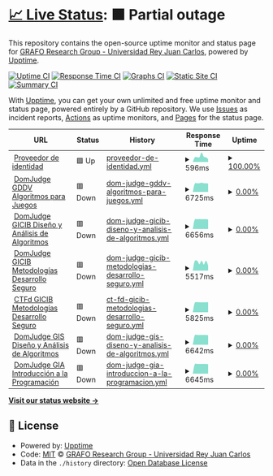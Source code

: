 # [📈 Live Status](https://monitoring.numa.host): <!--live status--> **🟧 Partial outage**

This repository contains the open-source uptime monitor and status page for [GRAFO Research Group - Universidad Rey Juan Carlos](https://grafo.etsii.urjc.es), powered by [Upptime](https://github.com/upptime/upptime).

[![Uptime CI](https://github.com/GRAFO-URJC/monitoring/workflows/Uptime%20CI/badge.svg)](https://github.com/GRAFO-URJC/monitoring/actions?query=workflow%3A%22Uptime+CI%22)
[![Response Time CI](https://github.com/GRAFO-URJC/monitoring/workflows/Response%20Time%20CI/badge.svg)](https://github.com/GRAFO-URJC/monitoring/actions?query=workflow%3A%22Response+Time+CI%22)
[![Graphs CI](https://github.com/GRAFO-URJC/monitoring/workflows/Graphs%20CI/badge.svg)](https://github.com/GRAFO-URJC/monitoring/actions?query=workflow%3A%22Graphs+CI%22)
[![Static Site CI](https://github.com/GRAFO-URJC/monitoring/workflows/Static%20Site%20CI/badge.svg)](https://github.com/GRAFO-URJC/monitoring/actions?query=workflow%3A%22Static+Site+CI%22)
[![Summary CI](https://github.com/GRAFO-URJC/monitoring/workflows/Summary%20CI/badge.svg)](https://github.com/GRAFO-URJC/monitoring/actions?query=workflow%3A%22Summary+CI%22)

With [Upptime](https://upptime.js.org), you can get your own unlimited and free uptime monitor and status page, powered entirely by a GitHub repository. We use [Issues](https://github.com/GRAFO-URJC/monitoring/issues) as incident reports, [Actions](https://github.com/GRAFO-URJC/monitoring/actions) as uptime monitors, and [Pages](https://monitoring.numa.host) for the status page.

<!--start: status pages-->
<!-- This summary is generated by Upptime (https://github.com/upptime/upptime) -->
<!-- Do not edit this manually, your changes will be overwritten -->
<!-- prettier-ignore -->
| URL | Status | History | Response Time | Uptime |
| --- | ------ | ------- | ------------- | ------ |
| <img alt="" src="https://icons.duckduckgo.com/ip3/idp.numa.host.ico" height="13"> [Proveedor de identidad](https://idp.numa.host) | 🟩 Up | [proveedor-de-identidad.yml](https://github.com/GRAFO-URJC/monitoring/commits/HEAD/history/proveedor-de-identidad.yml) | <details><summary><img alt="Response time graph" src="./graphs/proveedor-de-identidad/response-time-week.png" height="20"> 596ms</summary><br><a href="https://monitoring.numa.host/history/proveedor-de-identidad"><img alt="Response time 512" src="https://img.shields.io/endpoint?url=https%3A%2F%2Fraw.githubusercontent.com%2FGRAFO-URJC%2Fmonitoring%2FHEAD%2Fapi%2Fproveedor-de-identidad%2Fresponse-time.json"></a><br><a href="https://monitoring.numa.host/history/proveedor-de-identidad"><img alt="24-hour response time 334" src="https://img.shields.io/endpoint?url=https%3A%2F%2Fraw.githubusercontent.com%2FGRAFO-URJC%2Fmonitoring%2FHEAD%2Fapi%2Fproveedor-de-identidad%2Fresponse-time-day.json"></a><br><a href="https://monitoring.numa.host/history/proveedor-de-identidad"><img alt="7-day response time 596" src="https://img.shields.io/endpoint?url=https%3A%2F%2Fraw.githubusercontent.com%2FGRAFO-URJC%2Fmonitoring%2FHEAD%2Fapi%2Fproveedor-de-identidad%2Fresponse-time-week.json"></a><br><a href="https://monitoring.numa.host/history/proveedor-de-identidad"><img alt="30-day response time 575" src="https://img.shields.io/endpoint?url=https%3A%2F%2Fraw.githubusercontent.com%2FGRAFO-URJC%2Fmonitoring%2FHEAD%2Fapi%2Fproveedor-de-identidad%2Fresponse-time-month.json"></a><br><a href="https://monitoring.numa.host/history/proveedor-de-identidad"><img alt="1-year response time 512" src="https://img.shields.io/endpoint?url=https%3A%2F%2Fraw.githubusercontent.com%2FGRAFO-URJC%2Fmonitoring%2FHEAD%2Fapi%2Fproveedor-de-identidad%2Fresponse-time-year.json"></a></details> | <details><summary><a href="https://monitoring.numa.host/history/proveedor-de-identidad">100.00%</a></summary><a href="https://monitoring.numa.host/history/proveedor-de-identidad"><img alt="All-time uptime 92.93%" src="https://img.shields.io/endpoint?url=https%3A%2F%2Fraw.githubusercontent.com%2FGRAFO-URJC%2Fmonitoring%2FHEAD%2Fapi%2Fproveedor-de-identidad%2Fuptime.json"></a><br><a href="https://monitoring.numa.host/history/proveedor-de-identidad"><img alt="24-hour uptime 100.00%" src="https://img.shields.io/endpoint?url=https%3A%2F%2Fraw.githubusercontent.com%2FGRAFO-URJC%2Fmonitoring%2FHEAD%2Fapi%2Fproveedor-de-identidad%2Fuptime-day.json"></a><br><a href="https://monitoring.numa.host/history/proveedor-de-identidad"><img alt="7-day uptime 100.00%" src="https://img.shields.io/endpoint?url=https%3A%2F%2Fraw.githubusercontent.com%2FGRAFO-URJC%2Fmonitoring%2FHEAD%2Fapi%2Fproveedor-de-identidad%2Fuptime-week.json"></a><br><a href="https://monitoring.numa.host/history/proveedor-de-identidad"><img alt="30-day uptime 98.66%" src="https://img.shields.io/endpoint?url=https%3A%2F%2Fraw.githubusercontent.com%2FGRAFO-URJC%2Fmonitoring%2FHEAD%2Fapi%2Fproveedor-de-identidad%2Fuptime-month.json"></a><br><a href="https://monitoring.numa.host/history/proveedor-de-identidad"><img alt="1-year uptime 92.93%" src="https://img.shields.io/endpoint?url=https%3A%2F%2Fraw.githubusercontent.com%2FGRAFO-URJC%2Fmonitoring%2FHEAD%2Fapi%2Fproveedor-de-identidad%2Fuptime-year.json"></a></details>
| <img alt="" src="https://icons.duckduckgo.com/ip3/aj-gddv.numa.host.ico" height="13"> [DomJudge GDDV Algoritmos para Juegos](https://aj-gddv.numa.host) | 🟥 Down | [dom-judge-gddv-algoritmos-para-juegos.yml](https://github.com/GRAFO-URJC/monitoring/commits/HEAD/history/dom-judge-gddv-algoritmos-para-juegos.yml) | <details><summary><img alt="Response time graph" src="./graphs/dom-judge-gddv-algoritmos-para-juegos/response-time-week.png" height="20"> 6725ms</summary><br><a href="https://monitoring.numa.host/history/dom-judge-gddv-algoritmos-para-juegos"><img alt="Response time 1267" src="https://img.shields.io/endpoint?url=https%3A%2F%2Fraw.githubusercontent.com%2FGRAFO-URJC%2Fmonitoring%2FHEAD%2Fapi%2Fdom-judge-gddv-algoritmos-para-juegos%2Fresponse-time.json"></a><br><a href="https://monitoring.numa.host/history/dom-judge-gddv-algoritmos-para-juegos"><img alt="24-hour response time 6465" src="https://img.shields.io/endpoint?url=https%3A%2F%2Fraw.githubusercontent.com%2FGRAFO-URJC%2Fmonitoring%2FHEAD%2Fapi%2Fdom-judge-gddv-algoritmos-para-juegos%2Fresponse-time-day.json"></a><br><a href="https://monitoring.numa.host/history/dom-judge-gddv-algoritmos-para-juegos"><img alt="7-day response time 6725" src="https://img.shields.io/endpoint?url=https%3A%2F%2Fraw.githubusercontent.com%2FGRAFO-URJC%2Fmonitoring%2FHEAD%2Fapi%2Fdom-judge-gddv-algoritmos-para-juegos%2Fresponse-time-week.json"></a><br><a href="https://monitoring.numa.host/history/dom-judge-gddv-algoritmos-para-juegos"><img alt="30-day response time 2697" src="https://img.shields.io/endpoint?url=https%3A%2F%2Fraw.githubusercontent.com%2FGRAFO-URJC%2Fmonitoring%2FHEAD%2Fapi%2Fdom-judge-gddv-algoritmos-para-juegos%2Fresponse-time-month.json"></a><br><a href="https://monitoring.numa.host/history/dom-judge-gddv-algoritmos-para-juegos"><img alt="1-year response time 1267" src="https://img.shields.io/endpoint?url=https%3A%2F%2Fraw.githubusercontent.com%2FGRAFO-URJC%2Fmonitoring%2FHEAD%2Fapi%2Fdom-judge-gddv-algoritmos-para-juegos%2Fresponse-time-year.json"></a></details> | <details><summary><a href="https://monitoring.numa.host/history/dom-judge-gddv-algoritmos-para-juegos">0.00%</a></summary><a href="https://monitoring.numa.host/history/dom-judge-gddv-algoritmos-para-juegos"><img alt="All-time uptime 85.07%" src="https://img.shields.io/endpoint?url=https%3A%2F%2Fraw.githubusercontent.com%2FGRAFO-URJC%2Fmonitoring%2FHEAD%2Fapi%2Fdom-judge-gddv-algoritmos-para-juegos%2Fuptime.json"></a><br><a href="https://monitoring.numa.host/history/dom-judge-gddv-algoritmos-para-juegos"><img alt="24-hour uptime 0.00%" src="https://img.shields.io/endpoint?url=https%3A%2F%2Fraw.githubusercontent.com%2FGRAFO-URJC%2Fmonitoring%2FHEAD%2Fapi%2Fdom-judge-gddv-algoritmos-para-juegos%2Fuptime-day.json"></a><br><a href="https://monitoring.numa.host/history/dom-judge-gddv-algoritmos-para-juegos"><img alt="7-day uptime 0.00%" src="https://img.shields.io/endpoint?url=https%3A%2F%2Fraw.githubusercontent.com%2FGRAFO-URJC%2Fmonitoring%2FHEAD%2Fapi%2Fdom-judge-gddv-algoritmos-para-juegos%2Fuptime-week.json"></a><br><a href="https://monitoring.numa.host/history/dom-judge-gddv-algoritmos-para-juegos"><img alt="30-day uptime 68.96%" src="https://img.shields.io/endpoint?url=https%3A%2F%2Fraw.githubusercontent.com%2FGRAFO-URJC%2Fmonitoring%2FHEAD%2Fapi%2Fdom-judge-gddv-algoritmos-para-juegos%2Fuptime-month.json"></a><br><a href="https://monitoring.numa.host/history/dom-judge-gddv-algoritmos-para-juegos"><img alt="1-year uptime 85.07%" src="https://img.shields.io/endpoint?url=https%3A%2F%2Fraw.githubusercontent.com%2FGRAFO-URJC%2Fmonitoring%2FHEAD%2Fapi%2Fdom-judge-gddv-algoritmos-para-juegos%2Fuptime-year.json"></a></details>
| <img alt="" src="https://icons.duckduckgo.com/ip3/daa-gicib.numa.host.ico" height="13"> [DomJudge GICIB Diseño y Análisis de Algoritmos](https://daa-gicib.numa.host) | 🟥 Down | [dom-judge-gicib-diseno-y-analisis-de-algoritmos.yml](https://github.com/GRAFO-URJC/monitoring/commits/HEAD/history/dom-judge-gicib-diseno-y-analisis-de-algoritmos.yml) | <details><summary><img alt="Response time graph" src="./graphs/dom-judge-gicib-diseno-y-analisis-de-algoritmos/response-time-week.png" height="20"> 6656ms</summary><br><a href="https://monitoring.numa.host/history/dom-judge-gicib-diseno-y-analisis-de-algoritmos"><img alt="Response time 1569" src="https://img.shields.io/endpoint?url=https%3A%2F%2Fraw.githubusercontent.com%2FGRAFO-URJC%2Fmonitoring%2FHEAD%2Fapi%2Fdom-judge-gicib-diseno-y-analisis-de-algoritmos%2Fresponse-time.json"></a><br><a href="https://monitoring.numa.host/history/dom-judge-gicib-diseno-y-analisis-de-algoritmos"><img alt="24-hour response time 6488" src="https://img.shields.io/endpoint?url=https%3A%2F%2Fraw.githubusercontent.com%2FGRAFO-URJC%2Fmonitoring%2FHEAD%2Fapi%2Fdom-judge-gicib-diseno-y-analisis-de-algoritmos%2Fresponse-time-day.json"></a><br><a href="https://monitoring.numa.host/history/dom-judge-gicib-diseno-y-analisis-de-algoritmos"><img alt="7-day response time 6656" src="https://img.shields.io/endpoint?url=https%3A%2F%2Fraw.githubusercontent.com%2FGRAFO-URJC%2Fmonitoring%2FHEAD%2Fapi%2Fdom-judge-gicib-diseno-y-analisis-de-algoritmos%2Fresponse-time-week.json"></a><br><a href="https://monitoring.numa.host/history/dom-judge-gicib-diseno-y-analisis-de-algoritmos"><img alt="30-day response time 2653" src="https://img.shields.io/endpoint?url=https%3A%2F%2Fraw.githubusercontent.com%2FGRAFO-URJC%2Fmonitoring%2FHEAD%2Fapi%2Fdom-judge-gicib-diseno-y-analisis-de-algoritmos%2Fresponse-time-month.json"></a><br><a href="https://monitoring.numa.host/history/dom-judge-gicib-diseno-y-analisis-de-algoritmos"><img alt="1-year response time 1569" src="https://img.shields.io/endpoint?url=https%3A%2F%2Fraw.githubusercontent.com%2FGRAFO-URJC%2Fmonitoring%2FHEAD%2Fapi%2Fdom-judge-gicib-diseno-y-analisis-de-algoritmos%2Fresponse-time-year.json"></a></details> | <details><summary><a href="https://monitoring.numa.host/history/dom-judge-gicib-diseno-y-analisis-de-algoritmos">0.00%</a></summary><a href="https://monitoring.numa.host/history/dom-judge-gicib-diseno-y-analisis-de-algoritmos"><img alt="All-time uptime 85.10%" src="https://img.shields.io/endpoint?url=https%3A%2F%2Fraw.githubusercontent.com%2FGRAFO-URJC%2Fmonitoring%2FHEAD%2Fapi%2Fdom-judge-gicib-diseno-y-analisis-de-algoritmos%2Fuptime.json"></a><br><a href="https://monitoring.numa.host/history/dom-judge-gicib-diseno-y-analisis-de-algoritmos"><img alt="24-hour uptime 0.00%" src="https://img.shields.io/endpoint?url=https%3A%2F%2Fraw.githubusercontent.com%2FGRAFO-URJC%2Fmonitoring%2FHEAD%2Fapi%2Fdom-judge-gicib-diseno-y-analisis-de-algoritmos%2Fuptime-day.json"></a><br><a href="https://monitoring.numa.host/history/dom-judge-gicib-diseno-y-analisis-de-algoritmos"><img alt="7-day uptime 0.00%" src="https://img.shields.io/endpoint?url=https%3A%2F%2Fraw.githubusercontent.com%2FGRAFO-URJC%2Fmonitoring%2FHEAD%2Fapi%2Fdom-judge-gicib-diseno-y-analisis-de-algoritmos%2Fuptime-week.json"></a><br><a href="https://monitoring.numa.host/history/dom-judge-gicib-diseno-y-analisis-de-algoritmos"><img alt="30-day uptime 68.96%" src="https://img.shields.io/endpoint?url=https%3A%2F%2Fraw.githubusercontent.com%2FGRAFO-URJC%2Fmonitoring%2FHEAD%2Fapi%2Fdom-judge-gicib-diseno-y-analisis-de-algoritmos%2Fuptime-month.json"></a><br><a href="https://monitoring.numa.host/history/dom-judge-gicib-diseno-y-analisis-de-algoritmos"><img alt="1-year uptime 85.10%" src="https://img.shields.io/endpoint?url=https%3A%2F%2Fraw.githubusercontent.com%2FGRAFO-URJC%2Fmonitoring%2FHEAD%2Fapi%2Fdom-judge-gicib-diseno-y-analisis-de-algoritmos%2Fuptime-year.json"></a></details>
| <img alt="" src="https://icons.duckduckgo.com/ip3/mds-gcib.numa.host.ico" height="13"> [DomJudge GICIB Metodologías Desarrollo Seguro](https://mds-gcib.numa.host) | 🟥 Down | [dom-judge-gicib-metodologias-desarrollo-seguro.yml](https://github.com/GRAFO-URJC/monitoring/commits/HEAD/history/dom-judge-gicib-metodologias-desarrollo-seguro.yml) | <details><summary><img alt="Response time graph" src="./graphs/dom-judge-gicib-metodologias-desarrollo-seguro/response-time-week.png" height="20"> 5517ms</summary><br><a href="https://monitoring.numa.host/history/dom-judge-gicib-metodologias-desarrollo-seguro"><img alt="Response time 1114" src="https://img.shields.io/endpoint?url=https%3A%2F%2Fraw.githubusercontent.com%2FGRAFO-URJC%2Fmonitoring%2FHEAD%2Fapi%2Fdom-judge-gicib-metodologias-desarrollo-seguro%2Fresponse-time.json"></a><br><a href="https://monitoring.numa.host/history/dom-judge-gicib-metodologias-desarrollo-seguro"><img alt="24-hour response time 3408" src="https://img.shields.io/endpoint?url=https%3A%2F%2Fraw.githubusercontent.com%2FGRAFO-URJC%2Fmonitoring%2FHEAD%2Fapi%2Fdom-judge-gicib-metodologias-desarrollo-seguro%2Fresponse-time-day.json"></a><br><a href="https://monitoring.numa.host/history/dom-judge-gicib-metodologias-desarrollo-seguro"><img alt="7-day response time 5517" src="https://img.shields.io/endpoint?url=https%3A%2F%2Fraw.githubusercontent.com%2FGRAFO-URJC%2Fmonitoring%2FHEAD%2Fapi%2Fdom-judge-gicib-metodologias-desarrollo-seguro%2Fresponse-time-week.json"></a><br><a href="https://monitoring.numa.host/history/dom-judge-gicib-metodologias-desarrollo-seguro"><img alt="30-day response time 2005" src="https://img.shields.io/endpoint?url=https%3A%2F%2Fraw.githubusercontent.com%2FGRAFO-URJC%2Fmonitoring%2FHEAD%2Fapi%2Fdom-judge-gicib-metodologias-desarrollo-seguro%2Fresponse-time-month.json"></a><br><a href="https://monitoring.numa.host/history/dom-judge-gicib-metodologias-desarrollo-seguro"><img alt="1-year response time 1114" src="https://img.shields.io/endpoint?url=https%3A%2F%2Fraw.githubusercontent.com%2FGRAFO-URJC%2Fmonitoring%2FHEAD%2Fapi%2Fdom-judge-gicib-metodologias-desarrollo-seguro%2Fresponse-time-year.json"></a></details> | <details><summary><a href="https://monitoring.numa.host/history/dom-judge-gicib-metodologias-desarrollo-seguro">0.00%</a></summary><a href="https://monitoring.numa.host/history/dom-judge-gicib-metodologias-desarrollo-seguro"><img alt="All-time uptime 85.09%" src="https://img.shields.io/endpoint?url=https%3A%2F%2Fraw.githubusercontent.com%2FGRAFO-URJC%2Fmonitoring%2FHEAD%2Fapi%2Fdom-judge-gicib-metodologias-desarrollo-seguro%2Fuptime.json"></a><br><a href="https://monitoring.numa.host/history/dom-judge-gicib-metodologias-desarrollo-seguro"><img alt="24-hour uptime 0.00%" src="https://img.shields.io/endpoint?url=https%3A%2F%2Fraw.githubusercontent.com%2FGRAFO-URJC%2Fmonitoring%2FHEAD%2Fapi%2Fdom-judge-gicib-metodologias-desarrollo-seguro%2Fuptime-day.json"></a><br><a href="https://monitoring.numa.host/history/dom-judge-gicib-metodologias-desarrollo-seguro"><img alt="7-day uptime 0.00%" src="https://img.shields.io/endpoint?url=https%3A%2F%2Fraw.githubusercontent.com%2FGRAFO-URJC%2Fmonitoring%2FHEAD%2Fapi%2Fdom-judge-gicib-metodologias-desarrollo-seguro%2Fuptime-week.json"></a><br><a href="https://monitoring.numa.host/history/dom-judge-gicib-metodologias-desarrollo-seguro"><img alt="30-day uptime 68.96%" src="https://img.shields.io/endpoint?url=https%3A%2F%2Fraw.githubusercontent.com%2FGRAFO-URJC%2Fmonitoring%2FHEAD%2Fapi%2Fdom-judge-gicib-metodologias-desarrollo-seguro%2Fuptime-month.json"></a><br><a href="https://monitoring.numa.host/history/dom-judge-gicib-metodologias-desarrollo-seguro"><img alt="1-year uptime 85.09%" src="https://img.shields.io/endpoint?url=https%3A%2F%2Fraw.githubusercontent.com%2FGRAFO-URJC%2Fmonitoring%2FHEAD%2Fapi%2Fdom-judge-gicib-metodologias-desarrollo-seguro%2Fuptime-year.json"></a></details>
| <img alt="" src="https://icons.duckduckgo.com/ip3/ctf-mds-gcib.numa.host.ico" height="13"> [CTFd GICIB Metodologías Desarrollo Seguro](https://ctf-mds-gcib.numa.host) | 🟥 Down | [ct-fd-gicib-metodologias-desarrollo-seguro.yml](https://github.com/GRAFO-URJC/monitoring/commits/HEAD/history/ct-fd-gicib-metodologias-desarrollo-seguro.yml) | <details><summary><img alt="Response time graph" src="./graphs/ct-fd-gicib-metodologias-desarrollo-seguro/response-time-week.png" height="20"> 5825ms</summary><br><a href="https://monitoring.numa.host/history/ct-fd-gicib-metodologias-desarrollo-seguro"><img alt="Response time 899" src="https://img.shields.io/endpoint?url=https%3A%2F%2Fraw.githubusercontent.com%2FGRAFO-URJC%2Fmonitoring%2FHEAD%2Fapi%2Fct-fd-gicib-metodologias-desarrollo-seguro%2Fresponse-time.json"></a><br><a href="https://monitoring.numa.host/history/ct-fd-gicib-metodologias-desarrollo-seguro"><img alt="24-hour response time 5877" src="https://img.shields.io/endpoint?url=https%3A%2F%2Fraw.githubusercontent.com%2FGRAFO-URJC%2Fmonitoring%2FHEAD%2Fapi%2Fct-fd-gicib-metodologias-desarrollo-seguro%2Fresponse-time-day.json"></a><br><a href="https://monitoring.numa.host/history/ct-fd-gicib-metodologias-desarrollo-seguro"><img alt="7-day response time 5825" src="https://img.shields.io/endpoint?url=https%3A%2F%2Fraw.githubusercontent.com%2FGRAFO-URJC%2Fmonitoring%2FHEAD%2Fapi%2Fct-fd-gicib-metodologias-desarrollo-seguro%2Fresponse-time-week.json"></a><br><a href="https://monitoring.numa.host/history/ct-fd-gicib-metodologias-desarrollo-seguro"><img alt="30-day response time 1895" src="https://img.shields.io/endpoint?url=https%3A%2F%2Fraw.githubusercontent.com%2FGRAFO-URJC%2Fmonitoring%2FHEAD%2Fapi%2Fct-fd-gicib-metodologias-desarrollo-seguro%2Fresponse-time-month.json"></a><br><a href="https://monitoring.numa.host/history/ct-fd-gicib-metodologias-desarrollo-seguro"><img alt="1-year response time 899" src="https://img.shields.io/endpoint?url=https%3A%2F%2Fraw.githubusercontent.com%2FGRAFO-URJC%2Fmonitoring%2FHEAD%2Fapi%2Fct-fd-gicib-metodologias-desarrollo-seguro%2Fresponse-time-year.json"></a></details> | <details><summary><a href="https://monitoring.numa.host/history/ct-fd-gicib-metodologias-desarrollo-seguro">0.00%</a></summary><a href="https://monitoring.numa.host/history/ct-fd-gicib-metodologias-desarrollo-seguro"><img alt="All-time uptime 92.68%" src="https://img.shields.io/endpoint?url=https%3A%2F%2Fraw.githubusercontent.com%2FGRAFO-URJC%2Fmonitoring%2FHEAD%2Fapi%2Fct-fd-gicib-metodologias-desarrollo-seguro%2Fuptime.json"></a><br><a href="https://monitoring.numa.host/history/ct-fd-gicib-metodologias-desarrollo-seguro"><img alt="24-hour uptime 0.00%" src="https://img.shields.io/endpoint?url=https%3A%2F%2Fraw.githubusercontent.com%2FGRAFO-URJC%2Fmonitoring%2FHEAD%2Fapi%2Fct-fd-gicib-metodologias-desarrollo-seguro%2Fuptime-day.json"></a><br><a href="https://monitoring.numa.host/history/ct-fd-gicib-metodologias-desarrollo-seguro"><img alt="7-day uptime 0.00%" src="https://img.shields.io/endpoint?url=https%3A%2F%2Fraw.githubusercontent.com%2FGRAFO-URJC%2Fmonitoring%2FHEAD%2Fapi%2Fct-fd-gicib-metodologias-desarrollo-seguro%2Fuptime-week.json"></a><br><a href="https://monitoring.numa.host/history/ct-fd-gicib-metodologias-desarrollo-seguro"><img alt="30-day uptime 74.50%" src="https://img.shields.io/endpoint?url=https%3A%2F%2Fraw.githubusercontent.com%2FGRAFO-URJC%2Fmonitoring%2FHEAD%2Fapi%2Fct-fd-gicib-metodologias-desarrollo-seguro%2Fuptime-month.json"></a><br><a href="https://monitoring.numa.host/history/ct-fd-gicib-metodologias-desarrollo-seguro"><img alt="1-year uptime 92.68%" src="https://img.shields.io/endpoint?url=https%3A%2F%2Fraw.githubusercontent.com%2FGRAFO-URJC%2Fmonitoring%2FHEAD%2Fapi%2Fct-fd-gicib-metodologias-desarrollo-seguro%2Fuptime-year.json"></a></details>
| <img alt="" src="https://icons.duckduckgo.com/ip3/daa-gis.numa.host.ico" height="13"> [DomJudge GIS Diseño y Análisis de Algoritmos](https://daa-gis.numa.host) | 🟥 Down | [dom-judge-gis-diseno-y-analisis-de-algoritmos.yml](https://github.com/GRAFO-URJC/monitoring/commits/HEAD/history/dom-judge-gis-diseno-y-analisis-de-algoritmos.yml) | <details><summary><img alt="Response time graph" src="./graphs/dom-judge-gis-diseno-y-analisis-de-algoritmos/response-time-week.png" height="20"> 6642ms</summary><br><a href="https://monitoring.numa.host/history/dom-judge-gis-diseno-y-analisis-de-algoritmos"><img alt="Response time 1399" src="https://img.shields.io/endpoint?url=https%3A%2F%2Fraw.githubusercontent.com%2FGRAFO-URJC%2Fmonitoring%2FHEAD%2Fapi%2Fdom-judge-gis-diseno-y-analisis-de-algoritmos%2Fresponse-time.json"></a><br><a href="https://monitoring.numa.host/history/dom-judge-gis-diseno-y-analisis-de-algoritmos"><img alt="24-hour response time 6485" src="https://img.shields.io/endpoint?url=https%3A%2F%2Fraw.githubusercontent.com%2FGRAFO-URJC%2Fmonitoring%2FHEAD%2Fapi%2Fdom-judge-gis-diseno-y-analisis-de-algoritmos%2Fresponse-time-day.json"></a><br><a href="https://monitoring.numa.host/history/dom-judge-gis-diseno-y-analisis-de-algoritmos"><img alt="7-day response time 6642" src="https://img.shields.io/endpoint?url=https%3A%2F%2Fraw.githubusercontent.com%2FGRAFO-URJC%2Fmonitoring%2FHEAD%2Fapi%2Fdom-judge-gis-diseno-y-analisis-de-algoritmos%2Fresponse-time-week.json"></a><br><a href="https://monitoring.numa.host/history/dom-judge-gis-diseno-y-analisis-de-algoritmos"><img alt="30-day response time 2673" src="https://img.shields.io/endpoint?url=https%3A%2F%2Fraw.githubusercontent.com%2FGRAFO-URJC%2Fmonitoring%2FHEAD%2Fapi%2Fdom-judge-gis-diseno-y-analisis-de-algoritmos%2Fresponse-time-month.json"></a><br><a href="https://monitoring.numa.host/history/dom-judge-gis-diseno-y-analisis-de-algoritmos"><img alt="1-year response time 1399" src="https://img.shields.io/endpoint?url=https%3A%2F%2Fraw.githubusercontent.com%2FGRAFO-URJC%2Fmonitoring%2FHEAD%2Fapi%2Fdom-judge-gis-diseno-y-analisis-de-algoritmos%2Fresponse-time-year.json"></a></details> | <details><summary><a href="https://monitoring.numa.host/history/dom-judge-gis-diseno-y-analisis-de-algoritmos">0.00%</a></summary><a href="https://monitoring.numa.host/history/dom-judge-gis-diseno-y-analisis-de-algoritmos"><img alt="All-time uptime 84.27%" src="https://img.shields.io/endpoint?url=https%3A%2F%2Fraw.githubusercontent.com%2FGRAFO-URJC%2Fmonitoring%2FHEAD%2Fapi%2Fdom-judge-gis-diseno-y-analisis-de-algoritmos%2Fuptime.json"></a><br><a href="https://monitoring.numa.host/history/dom-judge-gis-diseno-y-analisis-de-algoritmos"><img alt="24-hour uptime 0.00%" src="https://img.shields.io/endpoint?url=https%3A%2F%2Fraw.githubusercontent.com%2FGRAFO-URJC%2Fmonitoring%2FHEAD%2Fapi%2Fdom-judge-gis-diseno-y-analisis-de-algoritmos%2Fuptime-day.json"></a><br><a href="https://monitoring.numa.host/history/dom-judge-gis-diseno-y-analisis-de-algoritmos"><img alt="7-day uptime 0.00%" src="https://img.shields.io/endpoint?url=https%3A%2F%2Fraw.githubusercontent.com%2FGRAFO-URJC%2Fmonitoring%2FHEAD%2Fapi%2Fdom-judge-gis-diseno-y-analisis-de-algoritmos%2Fuptime-week.json"></a><br><a href="https://monitoring.numa.host/history/dom-judge-gis-diseno-y-analisis-de-algoritmos"><img alt="30-day uptime 68.97%" src="https://img.shields.io/endpoint?url=https%3A%2F%2Fraw.githubusercontent.com%2FGRAFO-URJC%2Fmonitoring%2FHEAD%2Fapi%2Fdom-judge-gis-diseno-y-analisis-de-algoritmos%2Fuptime-month.json"></a><br><a href="https://monitoring.numa.host/history/dom-judge-gis-diseno-y-analisis-de-algoritmos"><img alt="1-year uptime 84.27%" src="https://img.shields.io/endpoint?url=https%3A%2F%2Fraw.githubusercontent.com%2FGRAFO-URJC%2Fmonitoring%2FHEAD%2Fapi%2Fdom-judge-gis-diseno-y-analisis-de-algoritmos%2Fuptime-year.json"></a></details>
| <img alt="" src="https://icons.duckduckgo.com/ip3/ip-gia.numa.host.ico" height="13"> [DomJudge GIA Introducción a la Programación](https://ip-gia.numa.host) | 🟥 Down | [dom-judge-gia-introduccion-a-la-programacion.yml](https://github.com/GRAFO-URJC/monitoring/commits/HEAD/history/dom-judge-gia-introduccion-a-la-programacion.yml) | <details><summary><img alt="Response time graph" src="./graphs/dom-judge-gia-introduccion-a-la-programacion/response-time-week.png" height="20"> 6645ms</summary><br><a href="https://monitoring.numa.host/history/dom-judge-gia-introduccion-a-la-programacion"><img alt="Response time 1674" src="https://img.shields.io/endpoint?url=https%3A%2F%2Fraw.githubusercontent.com%2FGRAFO-URJC%2Fmonitoring%2FHEAD%2Fapi%2Fdom-judge-gia-introduccion-a-la-programacion%2Fresponse-time.json"></a><br><a href="https://monitoring.numa.host/history/dom-judge-gia-introduccion-a-la-programacion"><img alt="24-hour response time 6487" src="https://img.shields.io/endpoint?url=https%3A%2F%2Fraw.githubusercontent.com%2FGRAFO-URJC%2Fmonitoring%2FHEAD%2Fapi%2Fdom-judge-gia-introduccion-a-la-programacion%2Fresponse-time-day.json"></a><br><a href="https://monitoring.numa.host/history/dom-judge-gia-introduccion-a-la-programacion"><img alt="7-day response time 6645" src="https://img.shields.io/endpoint?url=https%3A%2F%2Fraw.githubusercontent.com%2FGRAFO-URJC%2Fmonitoring%2FHEAD%2Fapi%2Fdom-judge-gia-introduccion-a-la-programacion%2Fresponse-time-week.json"></a><br><a href="https://monitoring.numa.host/history/dom-judge-gia-introduccion-a-la-programacion"><img alt="30-day response time 2781" src="https://img.shields.io/endpoint?url=https%3A%2F%2Fraw.githubusercontent.com%2FGRAFO-URJC%2Fmonitoring%2FHEAD%2Fapi%2Fdom-judge-gia-introduccion-a-la-programacion%2Fresponse-time-month.json"></a><br><a href="https://monitoring.numa.host/history/dom-judge-gia-introduccion-a-la-programacion"><img alt="1-year response time 1674" src="https://img.shields.io/endpoint?url=https%3A%2F%2Fraw.githubusercontent.com%2FGRAFO-URJC%2Fmonitoring%2FHEAD%2Fapi%2Fdom-judge-gia-introduccion-a-la-programacion%2Fresponse-time-year.json"></a></details> | <details><summary><a href="https://monitoring.numa.host/history/dom-judge-gia-introduccion-a-la-programacion">0.00%</a></summary><a href="https://monitoring.numa.host/history/dom-judge-gia-introduccion-a-la-programacion"><img alt="All-time uptime 85.11%" src="https://img.shields.io/endpoint?url=https%3A%2F%2Fraw.githubusercontent.com%2FGRAFO-URJC%2Fmonitoring%2FHEAD%2Fapi%2Fdom-judge-gia-introduccion-a-la-programacion%2Fuptime.json"></a><br><a href="https://monitoring.numa.host/history/dom-judge-gia-introduccion-a-la-programacion"><img alt="24-hour uptime 0.00%" src="https://img.shields.io/endpoint?url=https%3A%2F%2Fraw.githubusercontent.com%2FGRAFO-URJC%2Fmonitoring%2FHEAD%2Fapi%2Fdom-judge-gia-introduccion-a-la-programacion%2Fuptime-day.json"></a><br><a href="https://monitoring.numa.host/history/dom-judge-gia-introduccion-a-la-programacion"><img alt="7-day uptime 0.00%" src="https://img.shields.io/endpoint?url=https%3A%2F%2Fraw.githubusercontent.com%2FGRAFO-URJC%2Fmonitoring%2FHEAD%2Fapi%2Fdom-judge-gia-introduccion-a-la-programacion%2Fuptime-week.json"></a><br><a href="https://monitoring.numa.host/history/dom-judge-gia-introduccion-a-la-programacion"><img alt="30-day uptime 68.97%" src="https://img.shields.io/endpoint?url=https%3A%2F%2Fraw.githubusercontent.com%2FGRAFO-URJC%2Fmonitoring%2FHEAD%2Fapi%2Fdom-judge-gia-introduccion-a-la-programacion%2Fuptime-month.json"></a><br><a href="https://monitoring.numa.host/history/dom-judge-gia-introduccion-a-la-programacion"><img alt="1-year uptime 85.11%" src="https://img.shields.io/endpoint?url=https%3A%2F%2Fraw.githubusercontent.com%2FGRAFO-URJC%2Fmonitoring%2FHEAD%2Fapi%2Fdom-judge-gia-introduccion-a-la-programacion%2Fuptime-year.json"></a></details>

<!--end: status pages-->

[**Visit our status website →**](https://monitoring.numa.host)

## 📄 License

- Powered by: [Upptime](https://github.com/upptime/upptime)
- Code: [MIT](./LICENSE) © [GRAFO Research Group - Universidad Rey Juan Carlos](https://grafo.etsii.urjc.es)
- Data in the `./history` directory: [Open Database License](https://opendatacommons.org/licenses/odbl/1-0/)
